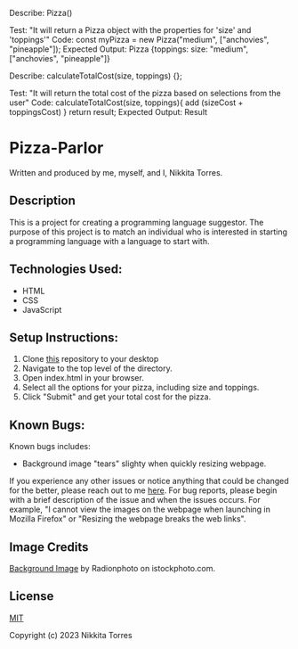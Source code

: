 Describe: Pizza()

Test: "It will return a Pizza object with the properties for 'size' and 'toppings'"
Code: const myPizza = new Pizza("medium", ["anchovies", "pineapple"]);
Expected Output: Pizza {toppings: size: "medium", ["anchovies", "pineapple"]}

Describe: calculateTotalCost(size, toppings) {};

Test: "It will return the total cost of the pizza based on selections from the user"
Code: calculateTotalCost(size, toppings){
  add (sizeCost + toppingsCost)
} return result;
Expected Output: Result


# Pizza-Parlor

Written and produced by me, myself, and I, Nikkita Torres.

## Description

This is a project for creating a programming language suggestor. The purpose of this project is to match an individual who is interested in starting a programming language with a language to start with.

## Technologies Used:

* HTML
* CSS
* JavaScript

## Setup Instructions:

1. Clone [this](https://github.com/NikkitaTorres/Pizza-Parlor.git) repository to your desktop
2. Navigate to the top level of the directory.
3. Open index.html in your browser.
4. Select all the options for your pizza, including size and toppings.
5. Click "Submit" and get your total cost for the pizza.

## Known Bugs:

Known bugs includes: 

* Background image "tears" slighty when quickly resizing webpage.

If you experience any other issues or notice anything that could be changed for the better, please reach out to me [here](nikkitatorres@yahoo.com). For bug reports, please begin with a brief description of the issue and when the issues occurs. For example, "I cannot view the images on the webpage when launching in Mozilla Firefox" or "Resizing the webpage breaks the web links".

## Image Credits

[Background Image](https://www.istockphoto.com/photo/concept-promotional-flyer-and-poster-for-restaurants-or-pizzerias-template-with-gm943449226-257775492?phrase=pizza) by Radionphoto on istockphoto.com.

## License

[MIT](LICENSE.txt)

Copyright (c) 2023 Nikkita Torres